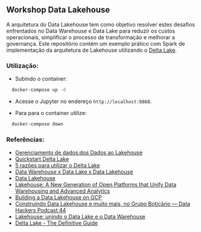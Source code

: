 ##  Workshop Data Lakehouse

A arquitetura do Data Lakehouse tem como objetivo resolver estes desafios enfrentados no Data Warehouse e Data Lake para reduzir os custos operacionais, simplificar o processo de transformação e melhorar a governança. Este repositório contém um exemplo prático com Spark de implementação da arquitetura de Lakehouse utilizando o [Delta Lake](https://docs.delta.io/latest/quick-start.html).

### Utilização:

* Subindo o container:

```bash
  docker-compose up -d
```

* Acesse o Jupyter no endereço `http://localhost:8888`.

* Para para o container utilize:

```bash
  docker-compose down
```

### Referências:

* [Gerenciamento de dados:dos Dados ao Lakehouse](https://blog.compass.uol/tech/gerenciamento-de-dados-dos-dados-ao-lakehouse/) 
* [Quickstart Delta Lake](https://docs.delta.io/latest/quick-start.html)
* [5 razões para utilizar o Delta Lake](https://ichi.pro/pt/5-razoes-para-escolher-o-formato-delta-lake-em-databricks-239587988596605)
* [Data Warehouse x Data Lake x Data Lakehouse](https://www.striim.com/data-warehouse-vs-data-lake-vs-data-lakehouse-an-overview/)
* [Data Lakehouse](https://databricks.com/glossary/data-lakehouse)
* [Lakehouse: A New Generation of Open Platforms that Unify Data Warehousing and Advanced Analytics](https://databricks.com/wp-content/uploads/2020/12/cidr_lakehouse.pdf)
* [Building a Data Lakehouse on GCP](https://services.google.com/fh/files/misc/building-a-data-lakehouse.pdf)
* [Construindo Data Lakehouse e muito mais, no Grupo Boticário — Data Hackers Podcast 44](https://medium.com/data-hackers/construindo-data-lakehouse-e-muito-mais-no-grupo-botic%C3%A1rio-data-hackers-podcast-44-20d67f05cfa4)
* [Lakehouse: unindo o Data Lake e o Data Warehouse](https://medium.com/data-hackers/lakehouse-unindo-o-data-lake-e-o-data-warehouse-1428be2dda21)
* [Delta Lake - The Definitive Guide](https://pages.databricks.com/rs/094-YMS-629/images/Delta%20Lake%20The%20Definitive%20Guide.pdf)
